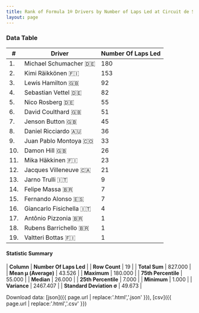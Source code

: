 ```yaml
---
title: Rank of Formula 1® Drivers by Number of Laps Led at Circuit de Spa-Francorchamps
layout: page
---
```


<canvas id="chart" width="400" height="180"></canvas>
<script>
var data = {
    "datasets": [
        {
            "backgroundColor": [
                "#9C8E8D",
                "#9C8E8D",
                "#9C8E8D",
                "#9C8E8D",
                "#9C8E8D",
                "#9C8E8D",
                "#9C8E8D",
                "#9C8E8D",
                "#9C8E8D",
                "#9C8E8D",
                "#9C8E8D",
                "#9C8E8D",
                "#9C8E8D",
                "#9C8E8D",
                "#9C8E8D",
                "#9C8E8D",
                "#9C8E8D",
                "#9C8E8D",
                "#9C8E8D"
            ],
            "borderColor": [
                "#1D181E",
                "#1D181E",
                "#1D181E",
                "#1D181E",
                "#1D181E",
                "#1D181E",
                "#1D181E",
                "#1D181E",
                "#1D181E",
                "#1D181E",
                "#1D181E",
                "#1D181E",
                "#1D181E",
                "#1D181E",
                "#1D181E",
                "#1D181E",
                "#1D181E",
                "#1D181E",
                "#1D181E"
            ],
            "borderWidth": 1,
            "data": [
                180.0,
                153.0,
                92.0,
                82.0,
                55.0,
                51.0,
                45.0,
                36.0,
                33.0,
                26.0,
                23.0,
                21.0,
                9.0,
                7.0,
                7.0,
                4.0,
                1.0,
                1.0,
                1.0
            ],
            "label": "Number Of Laps Led"
        }
    ],
    "labels": [
        "Michael Schumacher",
        "Kimi Räikkönen",
        "Lewis Hamilton",
        "Sebastian Vettel",
        "Nico Rosberg",
        "David Coulthard",
        "Jenson Button",
        "Daniel Ricciardo",
        "Juan Pablo Montoya",
        "Damon Hill",
        "Mika Häkkinen",
        "Jacques Villeneuve",
        "Jarno Trulli",
        "Felipe Massa",
        "Fernando Alonso",
        "Giancarlo Fisichella",
        "Antônio Pizzonia",
        "Rubens Barrichello",
        "Valtteri Bottas"
    ]
};
var options = {
  legend: {
    display: false
  },
  scales: {
    xAxes: [{
      ticks: {
        beginAtZero: true,
        maxRotation: 180,
        display: window.innerWidth > 800
      }
    }],
    yAxes: [{
      ticks: {
        beginAtZero: true
      }
    }]
  },
  onResize: function(chart, size) {
    chart.options.scales.xAxes[0].ticks.display = size.width > 800;
  }
};
var chart = new Chart("chart", {
    data: data,
    type: 'bar',
    options: options
});
</script>



### Data Table

| # | Driver | Number Of Laps Led |
|--|--|--|
| 1. | Michael Schumacher 🇩🇪 | 180 |
| 2. | Kimi Räikkönen 🇫🇮 | 153 |
| 3. | Lewis Hamilton 🇬🇧 | 92 |
| 4. | Sebastian Vettel 🇩🇪 | 82 |
| 5. | Nico Rosberg 🇩🇪 | 55 |
| 6. | David Coulthard 🇬🇧 | 51 |
| 7. | Jenson Button 🇬🇧 | 45 |
| 8. | Daniel Ricciardo 🇦🇺 | 36 |
| 9. | Juan Pablo Montoya 🇨🇴 | 33 |
| 10. | Damon Hill 🇬🇧 | 26 |
| 11. | Mika Häkkinen 🇫🇮 | 23 |
| 12. | Jacques Villeneuve 🇨🇦 | 21 |
| 13. | Jarno Trulli 🇮🇹 | 9 |
| 14. | Felipe Massa 🇧🇷 | 7 |
| 15. | Fernando Alonso 🇪🇸 | 7 |
| 16. | Giancarlo Fisichella 🇮🇹 | 4 |
| 17. | Antônio Pizzonia 🇧🇷 | 1 |
| 18. | Rubens Barrichello 🇧🇷 | 1 |
| 19. | Valtteri Bottas 🇫🇮 | 1 |

#### Statistic Summary

| **Column** | **Number Of Laps Led** |
| **Row Count** | 19 |
| **Total Sum** | 827.000 |
| **Mean μ (Average)** | 43.526 |
| **Maximum** | 180.000 |
| **75th Percentile** | 55.000 |
| **Median** | 26.000 |
| **25th Percentile** | 7.000 |
| **Minimum** | 1.000 |
| **Variance** | 2467.407 |
| **Standard Deviation σ** | 49.673 |

Download data: [json]({{ page.url | replace:'.html','.json' }}), [csv]({{ page.url | replace:'.html','.csv' }})

